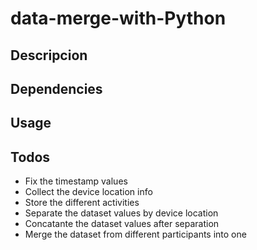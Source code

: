# data-merge-with-Python

## Descripcion


## Dependencies


## Usage


## Todos

- Fix the timestamp values
- Collect the device location info
- Store the different activities
- Separate the dataset values by device location
- Concatante the dataset values after separation
- Merge the dataset from different participants into one

